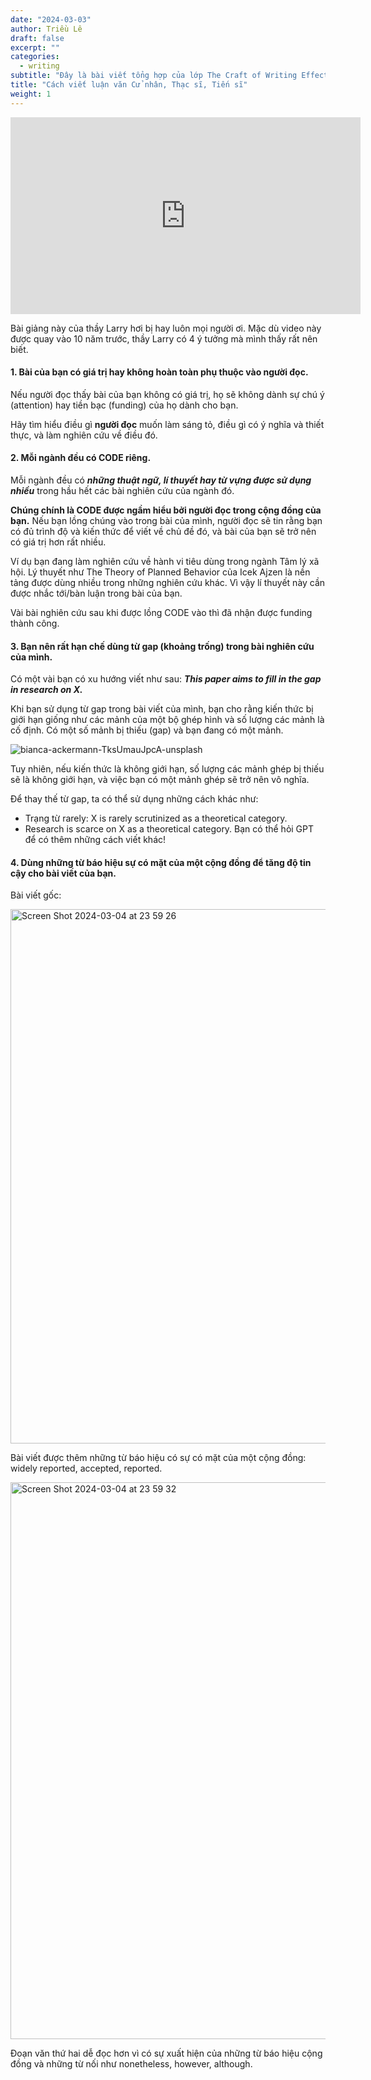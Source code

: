 ```yaml
---
date: "2024-03-03"
author: Triều Lê
draft: false
excerpt: ""
categories:
  - writing
subtitle: "Đây là bài viết tổng hợp của lớp The Craft of Writing Effectively, University of Chicago."
title: "Cách viết luận văn Cử nhân, Thạc sĩ, Tiến sĩ"
weight: 1
---
```

<iframe width="560" height="315" src="https://www.youtube.com/embed/vtIzMaLkCaM?si=xkBvgyDS7D3BP1Ya" title="YouTube video player" frameborder="0" allow="accelerometer; autoplay; clipboard-write; encrypted-media; gyroscope; picture-in-picture; web-share" allowfullscreen></iframe>

Bài giảng này của thầy Larry hơi bị hay luôn mọi người ơi. Mặc dù video này được quay vào 10 năm trước, thầy Larry có 4 ý tưởng mà mình thấy rất nên biết. 

#### 1. Bài của bạn có giá trị hay không hoàn toàn phụ thuộc vào người đọc.
Nếu người đọc thấy bài của bạn không có giá trị, họ sẽ không dành sự chú ý (attention) hay tiền bạc (funding) của họ dành cho bạn. 

Hãy tìm hiểu điều gì **người đọc** muốn làm sáng tỏ, điều gì có ý nghĩa và thiết thực, và làm nghiên cứu về điều đó.
 
#### 2. Mỗi ngành đều có CODE riêng.
Mỗi ngành đều có ***những thuật ngữ, lí thuyết hay từ vựng được sử dụng nhiều*** trong hầu hết các bài nghiên cứu của ngành đó. 

**Chúng chính là CODE được ngầm hiểu bởi người đọc trong cộng đồng của bạn.** Nếu bạn lồng chúng vào trong bài của mình, người đọc sẽ tin rằng bạn có đủ trình độ và kiến thức để viết về chủ đề đó, và bài của bạn sẽ trở nên có giá trị hơn rất nhiều. 

Ví dụ bạn đang làm nghiên cứu về hành vi tiêu dùng trong ngành Tâm lý xã hội. Lý thuyết như The Theory of Planned Behavior của Icek Ajzen là nền tảng được dùng nhiều trong những nghiên cứu khác. Vì vậy lí thuyết này cần được nhắc tới/bàn luận trong bài của bạn.
 
Vài bài nghiên cứu sau khi được lồng CODE vào thì đã nhận được funding thành công.
 
#### 3. Bạn nên rất hạn chế dùng từ gap (khoảng trống) trong bài nghiên cứu của mình.

Có một vài bạn có xu hướng viết như sau: 
***This paper aims to fill in the gap in research on X.***

Khi bạn sử dụng từ gap trong bài viết của mình, bạn cho rằng kiến thức bị giới hạn giống như các mảnh của một bộ ghép hình và số lượng các mảnh là cố định. Có một số mảnh bị thiếu (gap) và bạn đang có một mảnh. 

![bianca-ackermann-TksUmauJpcA-unsplash](https://github.com/trangdata/khomuc/assets/63031214/6d1ad313-1b80-4e87-882e-e3e25a6703f4)

Tuy nhiên, nếu kiến thức là không giới hạn, số lượng các mảnh ghép bị thiếu sẽ là không giới hạn, và việc bạn có một mảnh ghép sẽ trở nên vô nghĩa. 

Để thay thế từ gap, ta có thể sử dụng những cách khác như:
- Trạng từ rarely: X is rarely scrutinized as a theoretical category.
- Research is scarce on X as a theoretical category.
Bạn có thể hỏi GPT để có thêm những cách viết khác!

#### 4. Dùng những từ báo hiệu sự có mặt của một cộng đồng để tăng độ tin cậy cho bài viết của bạn.
Bài viết gốc:

<img width="855" alt="Screen Shot 2024-03-04 at 23 59 26" src="https://github.com/trangdata/khomuc/assets/63031214/800ee58c-a5ba-41c4-8bc9-0e250a34e202">

Bài viết được thêm những từ báo hiệu có sự có mặt của một cộng đồng: widely reported, accepted, reported.

<img width="891" alt="Screen Shot 2024-03-04 at 23 59 32" src="https://github.com/trangdata/khomuc/assets/63031214/d62352ac-bbf0-4f4c-9f95-41bec927e08a">

Đoạn văn thứ hai dễ đọc hơn vì có sự xuất hiện của những từ báo hiệu cộng đồng và những từ nối như nonetheless, however, although.
